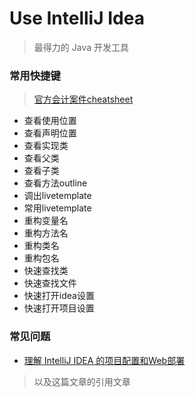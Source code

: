 # Use IntelliJ Idea

> 最得力的 Java 开发工具

### 常用快捷键

> [官方会计案件cheatsheet](https://resources.jetbrains.com/storage/products/intellij-idea/docs/IntelliJIDEA_ReferenceCard.pdf)

- 查看使用位置
- 查看声明位置
- 查看实现类
- 查看父类
- 查看子类
- 查看方法outline
- 调出livetemplate
- 常用livetemplate
- 重构变量名
- 重构方法名
- 重构类名
- 重构包名
- 快速查找类
- 快速查找文件
- 快速打开idea设置
- 快速打开项目设置

### 常见问题
- [理解 IntelliJ IDEA 的项目配置和Web部署](https://www.cnblogs.com/deng-cc/p/6416332.html)

> 以及这篇文章的引用文章


